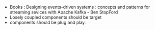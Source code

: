 - Books : Designing events-driven systems : concepts and patterns for streaming sevices with Apache Kafka - Ben StopFord
- Losely coupled components should be target
- components should be plug and play.
